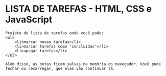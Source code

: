 <h1>LISTA DE TAREFAS - HTML, CSS e JavaScript</h1>
<p>
    
    Projeto de lista de tarefas onde você pode:
    <ul>
        <li>marcar novas tarefas</li>
        <li>marcar tarefas como 'concluídas'</li>
        <li>apagar tarefas</li>
    </ul>

    Além disso, as notas ficam salvas na memória do navegador. Você pode fechar ou recarregar, que elas vão continuar lá.
</p>